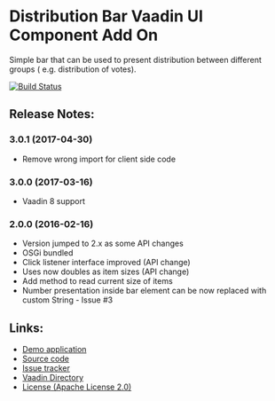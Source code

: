 # Distribution Bar Vaadin UI Component Add On

Simple bar that can be used to present distribution between different groups (
e.g. distribution of votes).

[![Build Status](https://epic.siika.fi/jenkins/job/DistributionBar%20(Vaadin)/1/badge/icon)](https://epic.siika.fi/jenkins/job/DistributionBar%20(Vaadin)/1/)

## Release Notes:
### 3.0.1 (2017-04-30)
- Remove wrong import for client side code

### 3.0.0 (2017-03-16)
- Vaadin 8 support

### 2.0.0 (2016-02-16)
- Version jumped to 2.x as some API changes
- OSGi bundled
- Click listener interface improved (API change)
- Uses now doubles as item sizes (API change)
- Add method to read current size of items
- Number presentation inside bar element can be now replaced with custom String - Issue #3

## Links:
  * [Demo application](http://app.siika.fi/DistributionBarDemo/)
  * [Source code](https://github.com/alump/VaadinDistributionBar)
  * [Issue tracker](https://github.com/alump/VaadinDistributionBar/issues)
  * [Vaadin Directory](https://vaadin.com/directory#addon/distributionbar)
  * [License (Apache License 2.0)](http://www.apache.org/licenses/LICENSE-2.0.html)